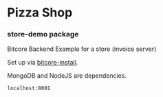 # Pizza Shop 
### store-demo package

Bitcore Backend Example for a store (invoice server)

Set up via [bitcore-install](https://github.com/BTCPrivate/bitcore-install).

MongoDB and NodeJS are dependencies.

`localhost:8001`

